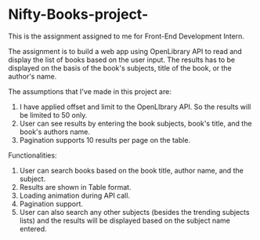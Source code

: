 # Nifty-Books-project-

This is the assignment assigned to me for Front-End Development Intern. 

The assignment is to build a web app using OpenLibrary API to read and display the list of books based on the user input. The results has to be displayed on the basis of the book's subjects, title of the book, or the author's name.

The assumptions that I've made in this project are: 

1. I have applied offset and limit to the OpenLIbrary API. So the results will be limited to 50 only.
2. User can see results by entering the book subjects, book's title, and the book's authors name.
3. Pagination supports 10 results per page on the table.

Functionalities: 

1. User can search books based on the book title, author name, and the subject.
2. Results are shown in Table format.
3. Loading animation during API call.
4. Pagination support.
5. User can also search any other subjects (besides the trending subjects lists) and the results will be displayed based on the subject name entered.
